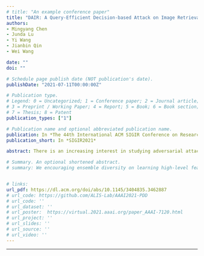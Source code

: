 ```yaml
---
# title: "An example conference paper"
title: "DAIR: A Query-Efficient Decision-based Attack on Image Retrieval Systems"
authors:
- Mingyang Chen
- Junda Lu
- Yi Wang
- Jianbin Qin
- Wei Wang

date: ""
doi: ""

# Schedule page publish date (NOT publication's date).
publishDate: "2021-07-11T00:00:00Z"

# Publication type.
# Legend: 0 = Uncategorized; 1 = Conference paper; 2 = Journal article;
# 3 = Preprint / Working Paper; 4 = Report; 5 = Book; 6 = Book section;
# 7 = Thesis; 8 = Patent
publication_types: ["1"]

# Publication name and optional abbreviated publication name.
publication: In *The 44th International ACM SIGIR Conference on Research and Development in Information Retrieval.*
publication_short: In *SIGIR2021*

abstract: There is an increasing interest in studying adversarial attacks on image retrieval systems. However, most of the existing attack methods are based on the white-box setting, where the attackers have access to all the model and database details, which is a strong assumption for practical attacks. The generic transfer-based attack also requires substantial resources yet the effect was shown to be unreliable. In this paper, we make the first attempt in proposing a query-efficient decision-based attack framework for the image retrieval (DAIR) to completely subvert the top-K retrieval results with human imperceptible perturbations. We propose an optimization-based method with a smoothed utility function to overcome the challenging discrete nature of the problem. To further improve the query efficiency, we propose a novel sampling method that can achieve the transferability between the surrogate and the target model efficiently. Our comprehensive experimental evaluation on the benchmark datasets shows that our DAIR method outperforms significantly the state-of-the-art decision-based methods. We also demonstrate that real image retrieval engines (Bing Visual Search and Face++ engines) can be attacked successfully with only several hundreds of queries.

# Summary. An optional shortened abstract.
# summary: We encouraging ensemble diversity on learning high-level feature representations and gradient dispersion in simultaneous training of deep ensemble networks.


# links:
url_pdf: https://dl.acm.org/doi/abs/10.1145/3404835.3462887
# url_code: https://github.com/ALIS-Lab/AAAI2021-PDD
# url_code: ''
# url_dataset: ''
# url_poster:  https://virtual.2021.aaai.org/paper_AAAI-7120.html
# url_project: ''
# url_slides: ''
# url_source: ''
# url_video: ''
---
```

---
